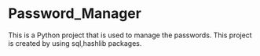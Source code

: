 # Password_Manager
This is a Python project that is used to manage the passwords. This project is created by using sql,hashlib packages.
